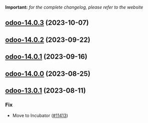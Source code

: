 **Important:**
*for the complete changelog, please refer to the website*




## [odoo-14.0.3](https://github.com/succelle/charts/compare/odoo-14.0.2...odoo-14.0.3) (2023-10-07)




## [odoo-14.0.2](https://github.com/succelle/charts/compare/odoo-14.0.1...odoo-14.0.2) (2023-09-22)




## [odoo-14.0.1](https://github.com/succelle/charts/compare/odoo-14.0.0...odoo-14.0.1) (2023-09-16)




## [odoo-14.0.0](https://github.com/succelle/charts/compare/odoo-13.0.1...odoo-14.0.0) (2023-08-25)




## [odoo-13.0.1](https://github.com/succelle/charts/compare/odoo-13.0.0...odoo-13.0.1) (2023-08-11)

### Fix

- Move to Incubator ([#11413](https://github.com/succelle/charts/issues/11413))
  
  
